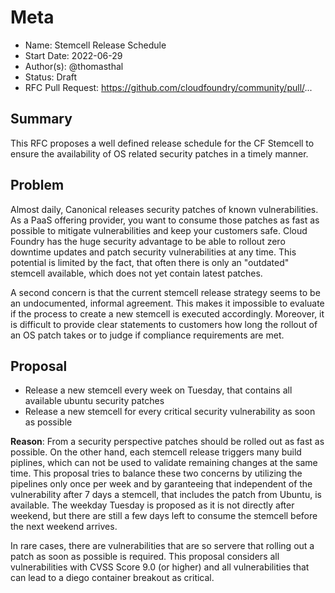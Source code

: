 # Meta
[meta]: #meta
- Name: Stemcell Release Schedule
- Start Date: 2022-06-29
- Author(s): @thomasthal
- Status: Draft <!-- Acceptable values: Draft, Approved, On Hold, Superseded -->
- RFC Pull Request: https://github.com/cloudfoundry/community/pull/...


## Summary
This RFC proposes a well defined release schedule for the CF Stemcell to ensure the availability of OS related security patches in a timely manner.

## Problem
Almost daily, Canonical releases security patches of known vulnerabilities.  As a PaaS offering provider, you want to consume those patches as fast as possible to mitigate vulnerabilities and keep your customers safe. Cloud Foundry has the huge security advantage to be able to rollout zero downtime updates and patch security vulnerabilities at any time. This potential is limited by the fact, that often there is only an "outdated" stemcell available, which does not yet contain latest patches. 

A second concern is that the current stemcell release strategy seems to be an undocumented, informal agreement. This makes it impossible to evaluate if the process to create a new stemcell is executed accordingly. Moreover, it is difficult to provide clear  statements to customers how long the rollout of an OS patch takes or to judge if compliance requirements are met.

## Proposal
- Release a new stemcell every week on Tuesday, that contains all available ubuntu security patches 
- Release a new stemcell for every critical security vulnerability as soon as possible

**Reason**:
From a security perspective patches should be rolled out as fast as possible. On the other hand, each stemcell release triggers many build piplines, which can not be used to validate remaining changes at the same time. This proposal tries to balance these two concerns by utilizing the pipelines only once per week and by garanteeing that independent of the vulnerability after 7 days a stemcell, that includes the patch from Ubuntu, is available. The weekday Tuesday is proposed as it is not directly after weekend, but there are still a few days left to consume the stemcell before the next weekend arrives. 

In rare cases, there are vulnerabilities that are so servere that rolling out a patch as soon as possible is required. This proposal considers all vulnerabilities with CVSS Score 9.0 (or higher) and all vulnerabilities that can lead to a diego container breakout as critical. 

